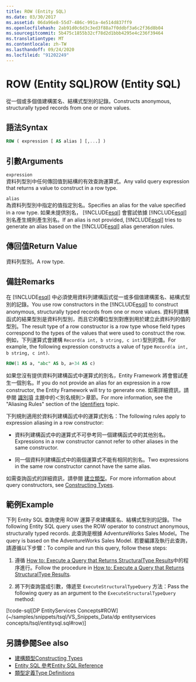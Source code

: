 ```yaml
---
title: ROW (Entity SQL)
ms.date: 03/30/2017
ms.assetid: 06da96e8-55d7-486c-991a-4e514d837ff9
ms.openlocfilehash: 2ab91d0c6d3c3ed3f88a7f0ddbf3a6c2f36d8b04
ms.sourcegitcommit: 5b475c1855b32cf78d2d1bbb4295e4c236f39464
ms.translationtype: MT
ms.contentlocale: zh-TW
ms.lasthandoff: 09/24/2020
ms.locfileid: "91202249"
---
```

# <a name="row-entity-sql"></a><span data-ttu-id="d0b6d-102">ROW (Entity SQL)</span><span class="sxs-lookup"><span data-stu-id="d0b6d-102">ROW (Entity SQL)</span></span>

<span data-ttu-id="d0b6d-103">從一個或多個值建構匿名、結構式型別的記錄。</span><span class="sxs-lookup"><span data-stu-id="d0b6d-103">Constructs anonymous, structurally typed records from one or more values.</span></span>  
  
## <a name="syntax"></a><span data-ttu-id="d0b6d-104">語法</span><span class="sxs-lookup"><span data-stu-id="d0b6d-104">Syntax</span></span>  
  
```sql  
ROW ( expression [ AS alias ] [,...] )  
```  
  
## <a name="arguments"></a><span data-ttu-id="d0b6d-105">引數</span><span class="sxs-lookup"><span data-stu-id="d0b6d-105">Arguments</span></span>  

 `expression`  
 <span data-ttu-id="d0b6d-106">資料列型別中任何傳回值到結構的有效查詢運算式。</span><span class="sxs-lookup"><span data-stu-id="d0b6d-106">Any valid query expression that returns a value to construct in a row type.</span></span>  
  
 `alias`  
 <span data-ttu-id="d0b6d-107">為資料列型別中指定的值指定別名。</span><span class="sxs-lookup"><span data-stu-id="d0b6d-107">Specifies an alias for the value specified in a row type.</span></span> <span data-ttu-id="d0b6d-108">如果未提供別名， [!INCLUDE[esql](../../../../../../includes/esql-md.md)] 會嘗試依據 [!INCLUDE[esql](../../../../../../includes/esql-md.md)] 別名產生規則產生別名。</span><span class="sxs-lookup"><span data-stu-id="d0b6d-108">If an alias is not provided, [!INCLUDE[esql](../../../../../../includes/esql-md.md)] tries to generate an alias based on the [!INCLUDE[esql](../../../../../../includes/esql-md.md)] alias generation rules.</span></span>  
  
## <a name="return-value"></a><span data-ttu-id="d0b6d-109">傳回值</span><span class="sxs-lookup"><span data-stu-id="d0b6d-109">Return Value</span></span>  

 <span data-ttu-id="d0b6d-110">資料列型別。</span><span class="sxs-lookup"><span data-stu-id="d0b6d-110">A row type.</span></span>  
  
## <a name="remarks"></a><span data-ttu-id="d0b6d-111">備註</span><span class="sxs-lookup"><span data-stu-id="d0b6d-111">Remarks</span></span>  

 <span data-ttu-id="d0b6d-112">在 [!INCLUDE[esql](../../../../../../includes/esql-md.md)] 中必須使用資料列建構函式從一或多個值建構匿名、結構式型別的記錄。</span><span class="sxs-lookup"><span data-stu-id="d0b6d-112">You use row constructors in the [!INCLUDE[esql](../../../../../../includes/esql-md.md)] to construct anonymous, structurally typed records from one or more values.</span></span> <span data-ttu-id="d0b6d-113">資料列建構函式的結果型別是資料列型別，而且它的欄位型別對應到用於建立此資料列的值的型別。</span><span class="sxs-lookup"><span data-stu-id="d0b6d-113">The result type of a row constructor is a row type whose field types correspond to the types of the values that were used to construct the row.</span></span> <span data-ttu-id="d0b6d-114">例如，下列運算式會建構 `Record(a int, b string, c int)`型別的值。</span><span class="sxs-lookup"><span data-stu-id="d0b6d-114">For example, the following expression constructs a value of type `Record(a int, b string, c int)`.</span></span>  
  
```sql  
ROW(1 AS a, "abc" AS b, a+34 AS c)  
```  
  
 <span data-ttu-id="d0b6d-115">如果您沒有提供資料列建構函式中運算式的別名，Entity Framework 將會嘗試產生一個別名。</span><span class="sxs-lookup"><span data-stu-id="d0b6d-115">If you do not provide an alias for an expression in a row constructor, the Entity Framework will try to generate one.</span></span> <span data-ttu-id="d0b6d-116">如需詳細資訊，請參閱 [識別項](identifiers-entity-sql.md) 主題中的＜別名規則＞章節。</span><span class="sxs-lookup"><span data-stu-id="d0b6d-116">For more information, see the "Aliasing Rules" section of the [Identifiers](identifiers-entity-sql.md) topic.</span></span>  
  
 <span data-ttu-id="d0b6d-117">下列規則適用於資料列建構函式中的運算式別名：</span><span class="sxs-lookup"><span data-stu-id="d0b6d-117">The following rules apply to expression aliasing in a row constructor:</span></span>  
  
- <span data-ttu-id="d0b6d-118">資料列建構函式中的運算式不可參考同一個建構函式中的其他別名。</span><span class="sxs-lookup"><span data-stu-id="d0b6d-118">Expressions in a row constructor cannot refer to other aliases in the same constructor.</span></span>  
  
- <span data-ttu-id="d0b6d-119">同一個資料列建構函式中的兩個運算式不能有相同的別名。</span><span class="sxs-lookup"><span data-stu-id="d0b6d-119">Two expressions in the same row constructor cannot have the same alias.</span></span>  
  
 <span data-ttu-id="d0b6d-120">如需查詢函式的詳細資訊，請參閱 [建立類型](constructing-types-entity-sql.md)。</span><span class="sxs-lookup"><span data-stu-id="d0b6d-120">For more information about query constructors, see [Constructing Types](constructing-types-entity-sql.md).</span></span>  
  
## <a name="example"></a><span data-ttu-id="d0b6d-121">範例</span><span class="sxs-lookup"><span data-stu-id="d0b6d-121">Example</span></span>  

 <span data-ttu-id="d0b6d-122">下列 Entity SQL 查詢使用 ROW 運算子來建構匿名、結構式型別的記錄。</span><span class="sxs-lookup"><span data-stu-id="d0b6d-122">The following Entity SQL query uses the ROW operator to construct anonymous, structurally typed records.</span></span> <span data-ttu-id="d0b6d-123">此查詢是根據 AdventureWorks Sales Model。</span><span class="sxs-lookup"><span data-stu-id="d0b6d-123">The query is based on the AdventureWorks Sales Model.</span></span> <span data-ttu-id="d0b6d-124">若要編譯及執行此查詢，請遵循以下步驟：</span><span class="sxs-lookup"><span data-stu-id="d0b6d-124">To compile and run this query, follow these steps:</span></span>  
  
1. <span data-ttu-id="d0b6d-125">遵循 [How to: Execute a Query that Returns StructuralType Results](../how-to-execute-a-query-that-returns-structuraltype-results.md)中的程序進行。</span><span class="sxs-lookup"><span data-stu-id="d0b6d-125">Follow the procedure in [How to: Execute a Query that Returns StructuralType Results](../how-to-execute-a-query-that-returns-structuraltype-results.md).</span></span>  
  
2. <span data-ttu-id="d0b6d-126">將下列查詢當成引數，傳遞至 `ExecuteStructuralTypeQuery` 方法：</span><span class="sxs-lookup"><span data-stu-id="d0b6d-126">Pass the following query as an argument to the `ExecuteStructuralTypeQuery` method:</span></span>  
  
 [!code-sql[DP EntityServices Concepts#ROW](~/samples/snippets/tsql/VS_Snippets_Data/dp entityservices concepts/tsql/entitysql.sql#row)]  
  
## <a name="see-also"></a><span data-ttu-id="d0b6d-127">另請參閱</span><span class="sxs-lookup"><span data-stu-id="d0b6d-127">See also</span></span>

- [<span data-ttu-id="d0b6d-128">建構類型</span><span class="sxs-lookup"><span data-stu-id="d0b6d-128">Constructing Types</span></span>](constructing-types-entity-sql.md)
- [<span data-ttu-id="d0b6d-129">Entity SQL 參考</span><span class="sxs-lookup"><span data-stu-id="d0b6d-129">Entity SQL Reference</span></span>](entity-sql-reference.md)
- [<span data-ttu-id="d0b6d-130">類型定義</span><span class="sxs-lookup"><span data-stu-id="d0b6d-130">Type Definitions</span></span>](type-definitions-entity-sql.md)
